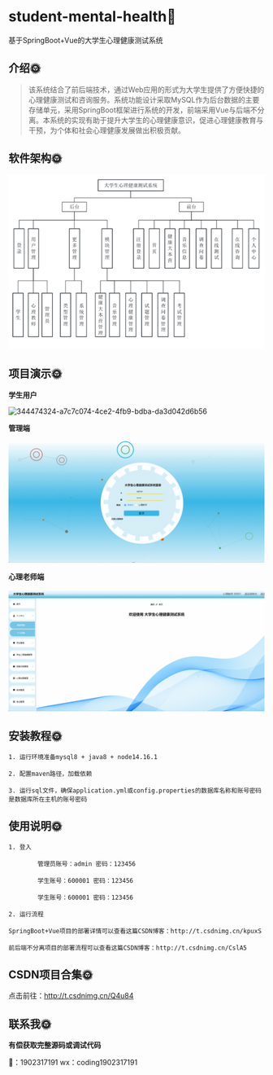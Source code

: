 # student-mental-health🎂

基于SpringBoot+Vue的大学生心理健康测试系统

## 介绍🌞

> 该系统结合了前后端技术，通过Web应用的形式为大学生提供了方便快捷的心理健康测试和咨询服务。系统功能设计采取MySQL作为后台数据的主要存储单元，采用SpringBoot框架进行系统的开发，前端采用Vue与后端不分离。本系统的实现有助于提升大学生的心理健康意识，促进心理健康教育与干预，为个体和社会心理健康发展做出积极贡献。

## 软件架构🌞

![344474049-4d4647a0-2553-40cf-99b7-ba4ef463c09b](files/344474049-4d4647a0-2553-40cf-99b7-ba4ef463c09b.png)



## 项目演示🌞

**学生用户**



![344474324-a7c7c074-4ce2-4fb9-bdba-da3d042d6b56](files/344474324-a7c7c074-4ce2-4fb9-bdba-da3d042d6b56.gif)



**管理端**

![344474589-75c1312a-86a9-4f63-a2f2-9184aa89e1c5](files/344474589-75c1312a-86a9-4f63-a2f2-9184aa89e1c5.gif)

**心理老师端**

![344474525-11d4b729-8f6d-4b8f-b15a-e1d38932681e](files/344474525-11d4b729-8f6d-4b8f-b15a-e1d38932681e.gif)



## 安装教程🌞

```
1. 运行环境准备mysql8 + java8 + node14.16.1

2. 配置maven路径，加载依赖

3. 运行sql文件，确保application.yml或config.properties的数据库名称和账号密码是数据库所在主机的账号密码
```



## 使用说明🌞

```
1. 登入

		管理员账号：admin 密码：123456

		学生账号：600001 密码：123456

		学生账号：600001 密码：123456
  
2. 运行流程

SpringBoot+Vue项目的部署详情可以查看这篇CSDN博客：http://t.csdnimg.cn/kpuxS

前后端不分离项目的部署流程可以查看这篇CSDN博客：http://t.csdnimg.cn/CslA5
```



## CSDN项目合集🌞

点击前往：http://t.csdnimg.cn/Q4u84



## 联系我🌞

**有偿获取完整源码或调试代码**

🐧：1902317191
wx：coding1902317191
